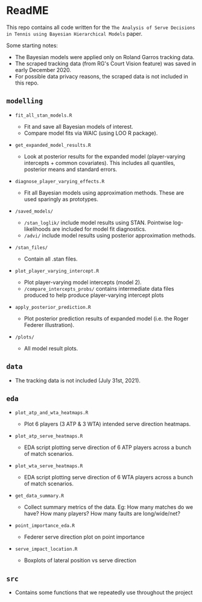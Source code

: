 # ReadME

This repo contains all code written for the `The Analysis of Serve Decisions in Tennis using Bayesian Hierarchical Models` paper.


Some starting notes: 
* The Bayesian models were applied only on Roland Garros tracking data. 
* The scraped tracking data (from RG's Court Vision feature) was saved in early December 2020. 
* For possible data privacy reasons, the scraped data is not included in this repo.

`modelling`
-----------
* `fit_all_stan_models.R`
  * Fit and save all Bayesian models of interest.
  * Compare model fits via WAIC (using LOO R package).

 * `get_expanded_model_results.R`
   * Look at posterior results for the expanded model (player-varying intercepts + common covariates). This includes all quantiles, posterior means and standard errors.

* `diagnose_player_varying_effects.R`
  * Fit all Bayesian models using approximation methods. These are used sparingly as prototypes.

* `/saved_models/`
  * `/stan_loglik/` include model results using STAN. Pointwise log-likelihoods are included for model fit diagnostics.
  * `/advi/` include model results using posterior approximation methods.

 * `/stan_files/`
   * Contain all .stan files.

 * `plot_player_varying_intercept.R`
   * Plot player-varying model intercepts (model 2).
   * `/compare_intercepts_probs/` contains intermediate data files produced to help produce player-varying intercept plots

* `apply_posterior_prediction.R`
  * Plot posterior prediction results of expanded model (i.e. the Roger Federer illustration).

 * `/plots/`
   * All model result plots.

`data`
--------------
* The tracking data is not included (July 31st, 2021).

`eda`
------

* `plot_atp_and_wta_heatmaps.R`
  * Plot 6 players (3 ATP & 3 WTA) intended serve direction heatmaps.

* `plot_atp_serve_heatmaps.R`
  * EDA script plotting serve direction of 6 ATP players across a bunch of match scenarios.

* `plot_wta_serve_heatmaps.R`
  * EDA script plotting serve direction of 6 WTA players across a bunch of match scenarios.

* `get_data_summary.R`
  * Collect summary metrics of the data. Eg: How many matches do we have? How many players? How many faults are long/wide/net?

* `point_importance_eda.R`
  * Federer serve direction plot on point importance

* `serve_impact_location.R`
  * Boxplots of lateral position vs serve direction

`src`
-----
* Contains some functions that we repeatedly use throughout the project


